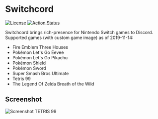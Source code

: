 # Switchcord

[![License](https://img.shields.io/github/license/Kaskadee/Switchcord)](https://github.com/Kaskadee/Switchcord/blob/master/LICENSE) [![Action Status](https://github.com/Kaskadee/Switchcord/workflows/Go/badge.svg)](https://github.com/Kaskadee/Switchcord/actions)

Switchcord brings rich-presence for Nintendo Switch games to Discord.
Supported games (with custom game image) as of 2019-11-14:

- Fire Emblem Three Houses
- Pokémon Let's Go Eevee 
- Pokémon Let's Go Pikachu 
- Pokémon Shield
- Pokémon Sword
- Super Smash Bros Ultimate
- Tetris 99
- The Legend Of Zelda Breath of the Wild

## Screenshot

![Screenshot TETRIS 99](https://github.com/Kaskadee/Switchcord/blob/master/img/screenshot.png)